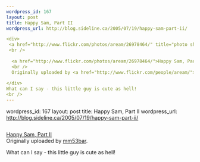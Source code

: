 ```yaml
--- 
wordpress_id: 167
layout: post
title: Happy Sam, Part II
wordpress_url: http://blog.sideline.ca/2005/07/19/happy-sam-part-ii/

<div>
 <a href="http://www.flickr.com/photos/aream/26978464/" title="photo sharing"><img src="http://photos21.flickr.com/26978464_578b62f19c_m.jpg" alt="" /></a>
 <br />
 
  <a href="http://www.flickr.com/photos/aream/26978464/">Happy Sam, Part II</a>
  <br />
  Originally uploaded by <a href="http://www.flickr.com/people/aream/">mm53bar</a>.
 
</div>
What can I say - this little guy is cute as hell!
<br />
--- 
```

wordpress_id: 167
layout: post
title: Happy Sam, Part II
wordpress_url: http://blog.sideline.ca/2005/07/19/happy-sam-part-ii/

<div>
 <a href="http://www.flickr.com/photos/aream/26978464/" title="photo sharing"><img src="http://photos21.flickr.com/26978464_578b62f19c_m.jpg" alt="" /></a>
 <br />
 
  <a href="http://www.flickr.com/photos/aream/26978464/">Happy Sam, Part II</a>
  <br />
  Originally uploaded by <a href="http://www.flickr.com/people/aream/">mm53bar</a>.
 
</div>
What can I say - this little guy is cute as hell!
<br />
